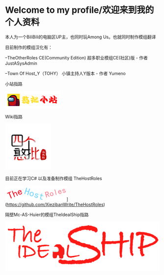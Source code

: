 # Welcome to my profile/欢迎来到我的个人资料

本人为一个BiliBili的电脑区UP主，也同时玩Among Us。也就同时制作模组翻译

目前制作的模组汉化有：

 –TheOtherRoles CE(Community Edition) 超多职业模组CE(社区)版 - 作者 JustASysAdmin

 –Town Of Host_Y（TOHY） 小镇主持人Y版本 - 作者 Yumeno

小站指路

  [![LOGO-Group](./Images/LOGO-Group.png)](https://amonguscn.club/)

Wiki指路

  [![LOGO-Group](./Images/LOGO-Wiki.png)](https://amonguscn.cn/)

目前正在学习C# 以及准备制作模组 TheHostRoles

![LOGO-Group](./Images/THR_Banner.png)](https://github.com/XiezibanWrite/TheHostRoles)



隔壁Mc-AS-Huier的模组TheIdealShip指路

  [![LOGO-Group](./Images/TheIdealShip-Banner.png)](https://github.com/TheIdealShipAU/TheIdealShip/)



